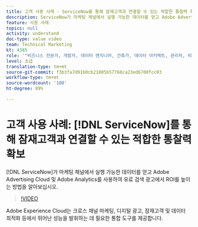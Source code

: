 ```yaml
---
title: 고객 사용 사례 - ServiceNow를 통해 잠재고객과 연결할 수 있는 적합한 통찰력 확보
description: ServiceNow가 마케팅 채널에서 실행 가능한 데이터를 얻고 Adobe Advertising Cloud 및 Adobe Analytics를 사용하여 유료 검색 광고에 대한 ROI를 높이는 방법을 알아보십시오.
feature: 사용 사례
topics: null
activity: understand
doc-type: value video
team: Technical Marketing
kt: 4385
role: '"비즈니스 전문가, 개발자, 데이터 엔지니어, 건축가, 데이터 아키텍트, 관리자, 리더"'
level: 초급
translation-type: tm+mt
source-git-commit: f3b3fa7d91b0cb21005b57768ca23ed6700fcc03
workflow-type: tm+mt
source-wordcount: '108'
ht-degree: 89%

---
```



# 고객 사용 사례: [!DNL ServiceNow]를 통해 잠재고객과 연결할 수 있는 적합한 통찰력 확보

[!DNL ServiceNow]가 마케팅 채널에서 실행 가능한 데이터를 얻고 Adobe Advertising Cloud 및 Adobe Analytics를 사용하여 유료 검색 광고에서 ROI를 높이는 방법을 알아보십시오.

>[!VIDEO](https://video.tv.adobe.com/v/31504/?quality=12)

Adobe Experience Cloud는 크로스 채널 마케팅, 디지털 광고, 잠재고객 및 데이터 최적화 등에서 뛰어난 성능을 발휘하는 데 필요한 통합 도구를 제공합니다.
